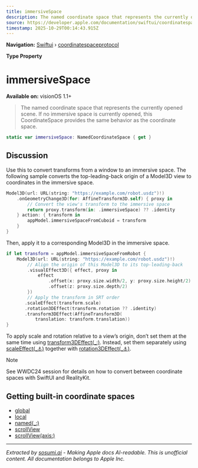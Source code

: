 ```yaml
---
title: immersiveSpace
description: The named coordinate space that represents the currently opened  scene. If no immersive space is currently opened, this CoordinateSpace provides the same behavior as the  coordinate space.
source: https://developer.apple.com/documentation/swiftui/coordinatespaceprotocol/immersivespace
timestamp: 2025-10-29T00:14:43.915Z
---
```


**Navigation:** [Swiftui](/documentation/swiftui) › [coordinatespaceprotocol](/documentation/swiftui/coordinatespaceprotocol)

**Type Property**

# immersiveSpace

**Available on:** visionOS 1.1+

> The named coordinate space that represents the currently opened  scene. If no immersive space is currently opened, this CoordinateSpace provides the same behavior as the  coordinate space.

```swift
static var immersiveSpace: NamedCoordinateSpace { get }
```

## Discussion

Use this to convert transforms from a window to an immersive space. The following sample converts the top-leading-back origin of a Model3D view to coordinates in the immersive space.

```swift
Model3D(url: URL(string: "https://example.com/robot.usdz")!)
    .onGeometryChange3D(for: AffineTransform3D.self) { proxy in
        // Convert the view's transform to the immersive space
        return proxy.transform(in: .immersiveSpace) ?? .identity
    } action: { transform in
        appModel.immersiveSpaceFromCuboid = transform
    }
}
```

Then, apply it to a corresponding Model3D in the immersive space.

```swift
if let transform = appModel.immersiveSpaceFromRobot {
    Model3D(url: URL(string: "https://example.com/robot.usdz")!)
        // Align the origin of this Model3D to its top-leading-back
        .visualEffect3D({ effect, proxy in
            effect
                .offset(x: proxy.size.width/2, y: proxy.size.height/2)
                .offset(z: proxy.size.depth/2)
        })
        // Apply the transform in SRT order
       .scaleEffect(transform.scale)
       .rotation3DEffect(transform.rotation ?? .identity)
       .transform3DEffect(AffineTransform3D(
           translation: transform.translation))
}
```

To apply scale and rotation relative to a view’s origin, don’t set them at the same time using [transform3DEffect(_:)](/documentation/swiftui/view/transform3deffect(_:)). Instead, set them separately using [scaleEffect(_:anchor:)](/documentation/swiftui/view/scaleeffect(_:anchor:)) together with [rotation3DEffect(_:anchor:)](/documentation/swiftui/view/rotation3deffect(_:anchor:)).

> [!NOTE]
> See WWDC24 session [](https://developer.apple.com/wwdc24/10153/) for details on how to convert between coordinate spaces with SwiftUI and RealityKit.

## Getting built-in coordinate spaces

- [global](/documentation/swiftui/coordinatespaceprotocol/global)
- [local](/documentation/swiftui/coordinatespaceprotocol/local)
- [named(_:)](/documentation/swiftui/coordinatespaceprotocol/named(_:))
- [scrollView](/documentation/swiftui/coordinatespaceprotocol/scrollview)
- [scrollView(axis:)](/documentation/swiftui/coordinatespaceprotocol/scrollview(axis:))

---

*Extracted by [sosumi.ai](https://sosumi.ai) - Making Apple docs AI-readable.*
*This is unofficial content. All documentation belongs to Apple Inc.*
